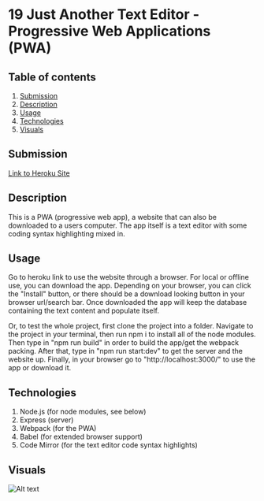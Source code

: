 # 19 Just Another Text Editor - Progressive Web Applications (PWA)

  ## Table of contents
  1. [Submission](#submission)
  2. [Description](#description)
  3. [Usage](#usage)
  4. [Technologies](#technologies)
  4. [Visuals](#visuals)

  ## Submission
  [Link to Heroku Site](https://boiling-hamlet-93002.herokuapp.com/)

  ## Description
  This is a PWA (progressive web app), a website that can also be downloaded to a users computer. The app itself is a text editor with some coding syntax highlighting mixed in.
 
  ## Usage
  Go to heroku link to use the website through a browser. For local or offline use, you can download the app. Depending on your browser, you can click the "Install" button, or there should be a download looking button in your browser url/search bar. Once downloaded the app will keep the database containing the text content and populate itself.

  Or, to test the whole project, first clone the project into a folder. Navigate to the project in your terminal, then run npm i to install all of the node modules. Then type in "npm run build" in order to build the app/get the webpack packing. After that, type in "npm run start:dev" to get the server and the website up. Finally, in your browser go to "http://localhost:3000/" to use the app or download it.

  ## Technologies
  1. Node.js (for node modules, see below)
  2. Express (server)
  3. Webpack (for the PWA)
  4. Babel (for extended browser support)
  5. Code Mirror (for the text editor code syntax highlights)

  ## Visuals

  ![Alt text](https://github.com/BBelk/Text-Editor-Project/tree/main/assets/JATE-screenshot.png "Just Another Text Editor Project")
